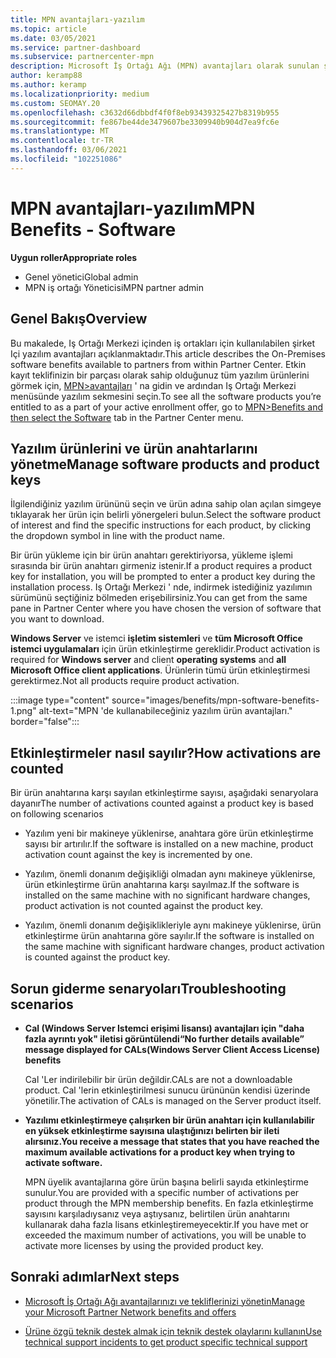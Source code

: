 ```yaml
---
title: MPN avantajları-yazılım
ms.topic: article
ms.date: 03/05/2021
ms.service: partner-dashboard
ms.subservice: partnercenter-mpn
description: Microsoft İş Ortağı Ağı (MPN) avantajları olarak sunulan şirket Içi yazılım ürünleri hakkında bilgi edinin
author: keramp88
ms.author: keramp
ms.localizationpriority: medium
ms.custom: SEOMAY.20
ms.openlocfilehash: c3632d66dbbdf4f0f8eb93439325427b8319b955
ms.sourcegitcommit: fe867be44de3479607be3309940b904d7ea9fc6e
ms.translationtype: MT
ms.contentlocale: tr-TR
ms.lasthandoff: 03/06/2021
ms.locfileid: "102251086"
---
```

# <a name="mpn-benefits---software"></a><span data-ttu-id="075ef-103">MPN avantajları-yazılım</span><span class="sxs-lookup"><span data-stu-id="075ef-103">MPN Benefits - Software</span></span>

<span data-ttu-id="075ef-104">**Uygun roller**</span><span class="sxs-lookup"><span data-stu-id="075ef-104">**Appropriate roles**</span></span>

- <span data-ttu-id="075ef-105">Genel yönetici</span><span class="sxs-lookup"><span data-stu-id="075ef-105">Global admin</span></span>
- <span data-ttu-id="075ef-106">MPN iş ortağı Yöneticisi</span><span class="sxs-lookup"><span data-stu-id="075ef-106">MPN partner admin</span></span>

## <a name="overview"></a><span data-ttu-id="075ef-107">Genel Bakış</span><span class="sxs-lookup"><span data-stu-id="075ef-107">Overview</span></span>

<span data-ttu-id="075ef-108">Bu makalede, Iş Ortağı Merkezi içinden iş ortakları için kullanılabilen şirket Içi yazılım avantajları açıklanmaktadır.</span><span class="sxs-lookup"><span data-stu-id="075ef-108">This article describes the On-Premises software benefits available to partners from within Partner Center.</span></span> <span data-ttu-id="075ef-109">Etkin kayıt teklifinizin bir parçası olarak sahip olduğunuz tüm yazılım ürünlerini görmek için,  [MPN>avantajları](https://partner.microsoft.com/dashboard/mpn/membership/benefits/software) ' na gidin ve ardından Iş Ortağı Merkezi menüsünde yazılım sekmesini seçin.</span><span class="sxs-lookup"><span data-stu-id="075ef-109">To see all the software products you’re entitled to as a part of your active enrollment offer, go to  [MPN>Benefits and then select the Software](https://partner.microsoft.com/dashboard/mpn/membership/benefits/software) tab in the Partner Center menu.</span></span>  

## <a name="manage-software-products-and-product-keys"></a><span data-ttu-id="075ef-110">Yazılım ürünlerini ve ürün anahtarlarını yönetme</span><span class="sxs-lookup"><span data-stu-id="075ef-110">Manage software products and product keys</span></span>

<span data-ttu-id="075ef-111">İlgilendiğiniz yazılım ürününü seçin ve ürün adına sahip olan açılan simgeye tıklayarak her ürün için belirli yönergeleri bulun.</span><span class="sxs-lookup"><span data-stu-id="075ef-111">Select the software product of  interest and find the specific instructions for each product, by clicking the dropdown symbol in line with the product name.</span></span>

<span data-ttu-id="075ef-112">Bir ürün yükleme için bir ürün anahtarı gerektiriyorsa, yükleme işlemi sırasında bir ürün anahtarı girmeniz istenir.</span><span class="sxs-lookup"><span data-stu-id="075ef-112">If a product requires a product key for installation, you will be prompted to enter a product key during the installation process.</span></span> <span data-ttu-id="075ef-113">Iş Ortağı Merkezi ' nde, indirmek istediğiniz yazılımın sürümünü seçtiğiniz bölmeden erişebilirsiniz.</span><span class="sxs-lookup"><span data-stu-id="075ef-113">You can get from the same pane in Partner Center where you have chosen the version of software that you want to download.</span></span>

<span data-ttu-id="075ef-114">**Windows Server** ve istemci **işletim sistemleri** ve **tüm Microsoft Office istemci uygulamaları** için ürün etkinleştirme gereklidir.</span><span class="sxs-lookup"><span data-stu-id="075ef-114">Product activation is required for **Windows server** and client **operating systems** and **all Microsoft Office client applications**.</span></span> <span data-ttu-id="075ef-115">Ürünlerin tümü ürün etkinleştirmesi gerektirmez.</span><span class="sxs-lookup"><span data-stu-id="075ef-115">Not all products require product activation.</span></span>

:::image type="content" source="images/benefits/mpn-software-benefits-1.png" alt-text="MPN 'de kullanabileceğiniz yazılım ürün avantajları." border="false":::

## <a name="how-activations-are-counted"></a><span data-ttu-id="075ef-117">Etkinleştirmeler nasıl sayılır?</span><span class="sxs-lookup"><span data-stu-id="075ef-117">How activations are counted</span></span>

<span data-ttu-id="075ef-118">Bir ürün anahtarına karşı sayılan etkinleştirme sayısı, aşağıdaki senaryolara dayanır</span><span class="sxs-lookup"><span data-stu-id="075ef-118">The number of activations counted against a product key is based on following scenarios</span></span>

- <span data-ttu-id="075ef-119">Yazılım yeni bir makineye yüklenirse, anahtara göre ürün etkinleştirme sayısı bir artırılır.</span><span class="sxs-lookup"><span data-stu-id="075ef-119">If the software is installed on a new machine, product activation count against the key is incremented by one.</span></span>
 
- <span data-ttu-id="075ef-120">Yazılım, önemli donanım değişikliği olmadan aynı makineye yüklenirse, ürün etkinleştirme ürün anahtarına karşı sayılmaz.</span><span class="sxs-lookup"><span data-stu-id="075ef-120">If the software is installed on the same machine with no significant hardware changes, product activation is not counted against the product key.</span></span>

- <span data-ttu-id="075ef-121">Yazılım, önemli donanım değişiklikleriyle aynı makineye yüklenirse, ürün etkinleştirme ürün anahtarına göre sayılır.</span><span class="sxs-lookup"><span data-stu-id="075ef-121">If the software is installed on the same machine with significant hardware changes, product activation is counted against the product key.</span></span>

## <a name="troubleshooting-scenarios"></a><span data-ttu-id="075ef-122">Sorun giderme senaryoları</span><span class="sxs-lookup"><span data-stu-id="075ef-122">Troubleshooting scenarios</span></span>

- <span data-ttu-id="075ef-123">**Cal (Windows Server Istemci erişimi lisansı) avantajları için "daha fazla ayrıntı yok" iletisi görüntülendi**</span><span class="sxs-lookup"><span data-stu-id="075ef-123">**“No further details available” message displayed for CALs(Windows Server Client Access License) benefits**</span></span>

    <span data-ttu-id="075ef-124">Cal 'Ler indirilebilir bir ürün değildir.</span><span class="sxs-lookup"><span data-stu-id="075ef-124">CALs are not a downloadable product.</span></span> <span data-ttu-id="075ef-125">Cal 'lerin etkinleştirilmesi sunucu ürününün kendisi üzerinde yönetilir.</span><span class="sxs-lookup"><span data-stu-id="075ef-125">The activation of CALs is managed on the Server product itself.</span></span>

- <span data-ttu-id="075ef-126">**Yazılımı etkinleştirmeye çalışırken bir ürün anahtarı için kullanılabilir en yüksek etkinleştirme sayısına ulaştığınızı belirten bir ileti alırsınız.**</span><span class="sxs-lookup"><span data-stu-id="075ef-126">**You receive a message that states that you have reached the maximum available activations for a product key when trying to activate software.**</span></span>

    <span data-ttu-id="075ef-127">MPN üyelik avantajlarına göre ürün başına belirli sayıda etkinleştirme sunulur.</span><span class="sxs-lookup"><span data-stu-id="075ef-127">You are provided with a specific number of activations per product through the MPN membership benefits.</span></span> <span data-ttu-id="075ef-128">En fazla etkinleştirme sayısını karşıladıysanız veya aştıysanız, belirtilen ürün anahtarını kullanarak daha fazla lisans etkinleştiremeyecektir.</span><span class="sxs-lookup"><span data-stu-id="075ef-128">If you have met or exceeded the maximum number of activations, you will be unable to activate more licenses by using the provided product key.</span></span>


 ## <a name="next-steps"></a><span data-ttu-id="075ef-129">Sonraki adımlar</span><span class="sxs-lookup"><span data-stu-id="075ef-129">Next steps</span></span>

- [<span data-ttu-id="075ef-130">Microsoft İş Ortağı Ağı avantajlarınızı ve tekliflerinizi yönetin</span><span class="sxs-lookup"><span data-stu-id="075ef-130">Manage your Microsoft Partner Network benefits and offers</span></span>](manage-your-partner-network-benefits.md)

- [<span data-ttu-id="075ef-131">Ürüne özgü teknik destek almak için teknik destek olaylarını kullanın</span><span class="sxs-lookup"><span data-stu-id="075ef-131">Use technical support incidents to get product specific technical support</span></span>](mpn-benefits-technical-support.md)



